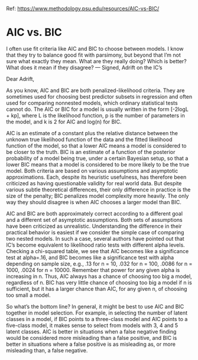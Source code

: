 Ref: https://www.methodology.psu.edu/resources/AIC-vs-BIC/

# AIC vs. BIC
I often use fit criteria like AIC and BIC to choose between models. 
I know that they try to balance good fit with parsimony, 
but beyond that I’m not sure what exactly they mean. 
What are they really doing? Which is better? What does it mean if they disagree? — Signed, Adrift on the IC’s

Dear Adrift,

As you know, AIC and BIC are both penalized-likelihood criteria. 
They are sometimes used for choosing best predictor subsets in regression and often
used for comparing nonnested models, which ordinary statistical tests cannot do. 
The AIC or BIC for a model is usually written in the form [-2logL + kp], 
where L is the likelihood function, p is the number of parameters in the model,
and k is 2 for AIC and log(n) for BIC.

AIC is an estimate of a constant plus the relative distance between the
unknown true likelihood function of the data and the fitted likelihood function of the model,
so that a lower AIC means a model is considered to be closer to the truth. 
BIC is an estimate of a function of the posterior probability of a model being true,
under a certain Bayesian setup, so that a lower BIC means that a model is considered to
be more likely to be the true model. Both criteria are based on various assumptions
and asymptotic approximations. Each, despite its heuristic usefulness, has
therefore been criticized as having questionable validity for real world data. 
But despite various subtle theoretical differences,
their only difference in practice is the size of the penalty;
BIC penalizes model complexity more heavily. 
The only way they should disagree is when AIC chooses a larger model than BIC.

AIC and BIC are both approximately correct according to a different
goal and a different set of asymptotic assumptions. 
Both sets of assumptions have been criticized as unrealistic. 
Understanding the difference in their practical behavior is
easiest if we consider the simple case of comparing two nested models. 
In such a case, several authors have pointed out that IC’s become 
equivalent to likelihood ratio tests with different alpha levels. 
Checking a chi-squared table, we see that AIC becomes 
like a significance test at alpha=.16, and BIC becomes 
like a significance test with alpha depending on 
sample size, e.g., .13 for n = 10, .032 for n = 100, .0086 for n = 1000, .0024 for n = 10000. 
Remember that power for any given alpha is increasing in n. 
Thus, AIC always has a chance of choosing too big a model, 
regardless of n. BIC has very little chance of choosing too 
big a model if n is sufficient, but it has a larger chance 
than AIC, for any given n, of choosing too small a model.

So what’s the bottom line? In general, it might be best to use AIC and BIC together in model selection. For example, in selecting the number of latent classes in a model, if BIC points to a three-class model and AIC points to a five-class model, it makes sense to select from models with 3, 4 and 5 latent classes. AIC is better in situations when a false negative finding would be considered more misleading than a false positive, and BIC is better in situations where a false positive is as misleading as, or more misleading than, a false negative.
